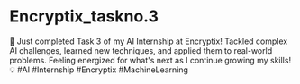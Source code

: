 # Encryptix_taskno.3
🎯 Just completed Task 3 of my AI Internship at Encryptix! Tackled complex AI challenges, learned new techniques, and applied them to real-world problems. Feeling energized for what's next as I continue growing my skills! 💡 #AI #Internship #Encryptix #MachineLearning
